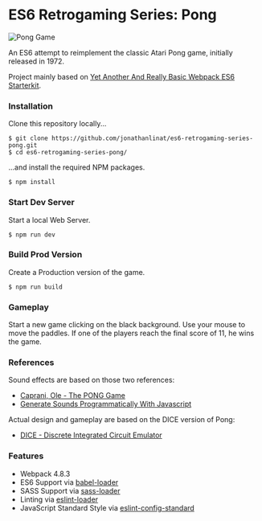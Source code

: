 # ES6 Retrogaming Series: Pong

![Pong Game](https://image.ibb.co/fkNNfd/es6_atari_pong_screenshot.png)

An ES6 attempt to reimplement the classic Atari Pong game, initially released in 1972.

Project mainly based on [Yet Another And Really Basic Webpack ES6 Starterkit](https://github.com/jonathanlinat/yet-another-and-really-basic-webpack-es6-starterkit).

### Installation

Clone this repository locally...

```
$ git clone https://github.com/jonathanlinat/es6-retrogaming-series-pong.git
$ cd es6-retrogaming-series-pong/
```

...and install the required NPM packages.

```
$ npm install
```

### Start Dev Server

Start a local Web Server.

```
$ npm run dev
```

### Build Prod Version

Create a Production version of the game.

```
$ npm run build
```

### Gameplay

Start a new game clicking on the black background. Use your mouse to move the paddles. If one of the players reach the final score of 11, he wins the game.

### References

Sound effects are based on those two references:

* [Caprani, Ole - The PONG Game](http://cs.au.dk/~dsound/DigitalAudio.dir/Greenfoot/Pong.dir/Pong.html)
* [Generate Sounds Programmatically With Javascript](http://marcgg.com/blog/2016/11/01/javascript-audio/)

Actual design and gameplay are based on the DICE version of Pong:

* [DICE - Discrete Integrated Circuit Emulator](https://adamulation.blogspot.com)

### Features

* Webpack 4.8.3
* ES6 Support via [babel-loader](https://github.com/babel/babel-loader)
* SASS Support via [sass-loader](https://github.com/jtangelder/sass-loader)
* Linting via [eslint-loader](https://github.com/MoOx/eslint-loader)
* JavaScript Standard Style via [eslint-config-standard](https://github.com/standard/eslint-config-standard)
